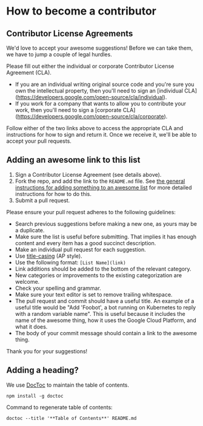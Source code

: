 # How to become a contributor

## Contributor License Agreements

We'd love to accept your awesome suggestions! Before we can take them, we have
to jump a couple of legal hurdles.

Please fill out either the individual or corporate Contributor License Agreement
(CLA).

  * If you are an individual writing original source code and you're sure you
    own the intellectual property, then you'll need to sign an [individual CLA]
    (https://developers.google.com/open-source/cla/individual).
  * If you work for a company that wants to allow you to contribute your work,
    then you'll need to sign a [corporate CLA]
    (https://developers.google.com/open-source/cla/corporate).

Follow either of the two links above to access the appropriate CLA and
instructions for how to sign and return it. Once we receive it, we'll be able to
accept your pull requests.


## Adding an awesome link to this list

1. Sign a Contributor License Agreement (see details above).
1. Fork the repo, and add the link to the `README.md` file. See [the general
   instructions for adding something to an awesome
   list](https://github.com/sindresorhus/awesome/blob/master/contributing.md#adding-something-to-an-awesome-list)
   for more detailed instructions for how to do this.
1. Submit a pull request.

Please ensure your pull request adheres to the following guidelines:

- Search previous suggestions before making a new one, as yours may be a
  duplicate.
- Make sure the list is useful before submitting. That implies it has enough
  content and every item has a good succinct description.
- Make an individual pull request for each suggestion.
- Use [title-casing](http://titlecapitalization.com) (AP style).
- Use the following format: `[List Name](link)`
- Link additions should be added to the bottom of the relevant category.
- New categories or improvements to the existing categorization are welcome.
- Check your spelling and grammar.
- Make sure your text editor is set to remove trailing whitespace.
- The pull request and commit should have a useful title. An example of a
  useful title would be "Add 'Foobot', a bot running on Kubernetes to reply
  with a random variable name". This is useful because it includes the name of
  the awesome thing, how it uses the Google Cloud Platform, and what it does.
- The body of your commit message should contain a link to the awesome thing.

Thank you for your suggestions!


## Adding a heading?

We use [DocToc](https://github.com/thlorenz/doctoc) to maintain the table of
contents.

    npm install -g doctoc

Command to regenerate table of contents:

    doctoc --title '**Table of Contents**' README.md

